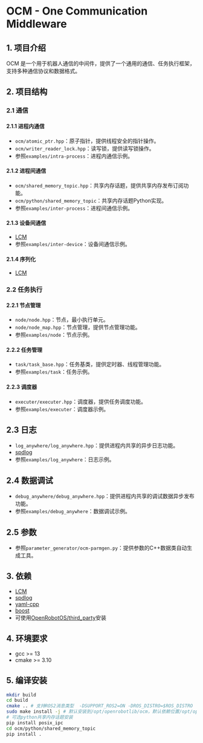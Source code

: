 # OCM - One Communication Middleware

## 1. 项目介绍 
OCM 是一个用于机器人通信的中间件，提供了一个通用的通信、任务执行框架，支持多种通信协议和数据格式。  

## 2. 项目结构

### 2.1 通信

#### 2.1.1 进程内通信 
- `ocm/atomic_ptr.hpp`：原子指针，提供线程安全的指针操作。
- `ocm/writer_reader_lock.hpp`：读写锁，提供读写锁操作。
- 参照`examples/intra-process`：进程内通信示例。

#### 2.1.2 进程间通信
- `ocm/shared_memory_topic.hpp`：共享内存话题，提供共享内存发布订阅功能。
- `ocm/python/shared_memory_topic`：共享内存话题Python实现。
- 参照`examples/inter-process`：进程间通信示例。

#### 2.1.3 设备间通信
- [LCM](https://lcm-proj.github.io/lcm/)  
- 参照`examples/inter-device`：设备间通信示例。

#### 2.1.4 序列化
- [LCM](https://lcm-proj.github.io/lcm/)  

### 2.2 任务执行

#### 2.2.1 节点管理
- `node/node.hpp`：节点，最小执行单元。
- `node/node_map.hpp`：节点管理，提供节点管理功能。
- 参照`examples/node`：节点示例。

#### 2.2.2 任务管理
- `task/task_base.hpp`：任务基类，提供定时器、线程管理功能。
- 参照`examples/task`：任务示例。

#### 2.2.3 调度器
- `executer/executer.hpp`：调度器，提供任务调度功能。
- 参照`examples/executer`：调度器示例。

## 2.3 日志
- `log_anywhere/log_anywhere.hpp`：提供进程内共享的异步日志功能。
- [spdlog](https://github.com/gabime/spdlog)  
- 参照`examples/log_anywhere`：日志示例。

## 2.4 数据调试
- `debug_anywhere/debug_anywhere.hpp`：提供进程内共享的调试数据异步发布功能。
- 参照`examples/debug_anywhere`：数据调试示例。

## 2.5 参数
- 参照`parameter_generator/ocm-parmgen.py`：提供参数的C++数据类自动生成工具。

## 3. 依赖
- [LCM](https://lcm-proj.github.io/lcm/)
- [spdlog](https://github.com/gabime/spdlog)
- [yaml-cpp](https://github.com/jbeder/yaml-cpp)
- [boost](https://www.boost.org/)
- 可使用[OpenRobotOS/third_party](https://github.com/OpenRobotOS/third_party.git)安装

## 4. 环境要求
- gcc >= 13
- cmake >= 3.10

## 5. 编译安装
```bash
mkdir build
cd build
cmake .. # 支持ROS2消息类型  -DSUPPORT_ROS2=ON -DROS_DISTRO=$ROS_DISTRO
sudo make install -j # 默认安装到/opt/openrobotlib/ocm，默认依赖位置/opt/openrobotlib/third_party
# 可选python共享内存话题安装
pip install posix_ipc
cd ocm/python/shared_memory_topic
pip install .
```
